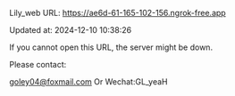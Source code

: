Lily_web URL: https://ae6d-61-165-102-156.ngrok-free.app

Updated at: 2024-12-10 10:38:26

If you cannot open this URL, the server might be down.

Please contact: 

goley04@foxmail.com Or Wechat:GL_yeaH
